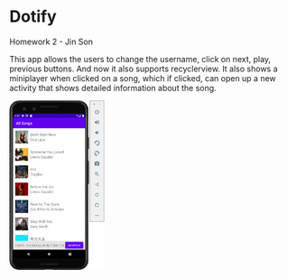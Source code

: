 # Dotify

Homework 2 - Jin Son

This app allows the users to change the username, click on next, play, previous buttons.
And now it also supports recyclerview. It also shows a miniplayer when clicked on a song, which if clicked, 
can open up a new activity that shows detailed information about the song. 

<img src="/dotify_2.png" alt="Screenshot of the app v2" height="300" />
